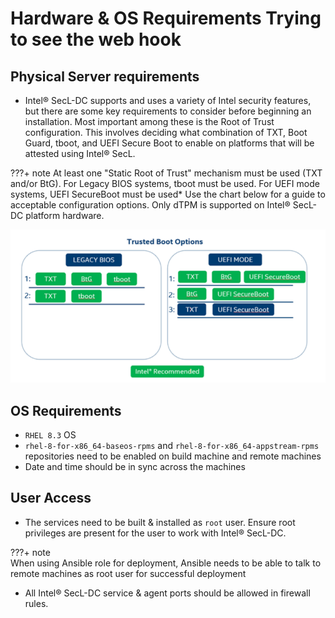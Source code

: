 # Hardware & OS Requirements Trying to see the web hook 

## Physical Server requirements

* Intel® SecL-DC  supports and uses a variety of Intel security features, but there are some key requirements to consider before beginning an installation. Most important among these is the Root of Trust configuration. This involves deciding what combination of TXT, Boot Guard, tboot, and UEFI Secure Boot to enable on platforms that will be attested using Intel® SecL.

???+ note 
    At least one "Static Root of Trust" mechanism must be used (TXT and/or BtG). For Legacy BIOS systems, tboot must be used. For UEFI mode systems, UEFI SecureBoot must be used* Use the chart below for a guide to acceptable configuration options. Only dTPM is supported on Intel® SecL-DC platform hardware.

  ![hardware-options](./images/trusted-boot-options.PNG)

## OS Requirements

* `RHEL 8.3` OS
* `rhel-8-for-x86_64-baseos-rpms` and `rhel-8-for-x86_64-appstream-rpms` repositories need to be enabled on build machine and remote machines
* Date and time should be in sync across the machines


## User Access

* The services need to be built & installed as `root` user. Ensure root privileges are present for the user to work with Intel® SecL-DC.
  
???+ note  
    When using Ansible role for deployment, Ansible needs to be able to talk to remote machines as root user for successful deployment

* All Intel® SecL-DC service & agent ports should be allowed in firewall rules. 
